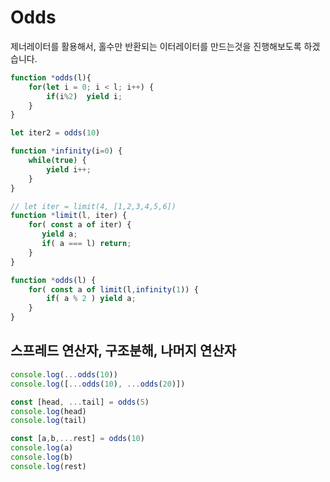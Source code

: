 # Odds



제너레이터를 활용해서, 홀수만 반환되는 이터레이터를 만드는것을 진행해보도록 하겠습니다.



```js
function *odds(l){
	for(let i = 0; i < l; i++) {
        if(i%2)  yield i;
    }
}

let iter2 = odds(10) 
```





```javascript
function *infinity(i=0) {
    while(true) {
        yield i++;
    }
}

// let iter = limit(4, [1,2,3,4,5,6])
function *limit(l, iter) {
    for( const a of iter) {
       yield a;
       if( a === l) return;
    }
}

function *odds(l) {
	for( const a of limit(l,infinity(1)) {
        if( a % 2 ) yield a;
    }
}
```



## 스프레드 연산자, 구조분해, 나머지 연산자



```javascript
console.log(...odds(10))
console.log([...odds(10), ...odds(20)])

const [head, ...tail] = odds(5)
console.log(head)
console.log(tail)

const [a,b,...rest] = odds(10)
console.log(a)
console.log(b)
console.log(rest)
```



